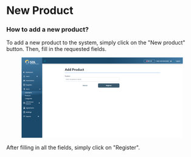 # New Product

### How to add a new product?

To add a new product to the system, simply click on the "New product" button. Then, fill in the requested fields.

<figure><img src="../../../../.gitbook/assets/new-prod.png" alt=""><figcaption></figcaption></figure>

After filling in all the fields, simply click on "Register".
